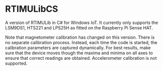 # RTIMULibCS

A version of RTIMULib in C# for Windows IoT. It currently only supports the LSM9DS1, HTS221 and LPS25H as fitted on the Raspberry Pi Sense HAT.

Note that magnetometer calibration has changed on this version. There is no separate calibration process. Instead, each time the code is started, the calibration parameters are captured dynamically. For best results, make sure that the device moves though the maxima and minima on all axes to ensure that correct readings are obtained. Accelerometer calibration is not supported.
